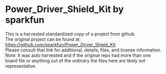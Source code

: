 
# Power_Driver_Shield_Kit by sparkfun  
This is a harvested standardized copy of a project from github.  
The original project can be found at:  
https://github.com/sparkfun/Power_Driver_Shield_Kit  
Please consult that link for additional, details, files, and license information.  
Note: It was auto harvested and if the original repo had more than one board file or anything out of the ordinary the files here are likely not representative.  
    